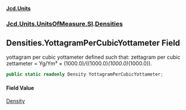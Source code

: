 #### [Jcd.Units](index 'index')
### [Jcd.Units.UnitsOfMeasure.SI](Jcd.Units.UnitsOfMeasure.SI 'Jcd.Units.UnitsOfMeasure.SI').[Densities](Densities 'Jcd.Units.UnitsOfMeasure.SI.Densities')

## Densities.YottagramPerCubicYottameter Field

yottagram per cubic yottameter defined such that: zettagram per cubic zettameter = Yg/Ym³ ×
(1000.0)/((1000.0)*(1000.0)*(1000.0)).

```csharp
public static readonly Density YottagramPerCubicYottameter;
```

#### Field Value
[Density](Density 'Jcd.Units.UnitTypes.Density')